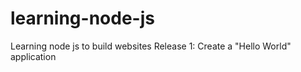 # learning-node-js
Learning node js to build websites
Release 1: Create a "Hello World" application
